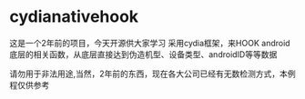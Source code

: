 # cydianativehook

这是一个2年前的项目，今天开源供大家学习
采用cydia框架，来HOOK android底层的相关函数，从底层直接达到伪造机型、设备类型、androidID等等数据

请勿用于非法用途,当然，2年前的东西，现在各大公司已经有无数检测方式，本例程仅供参考

